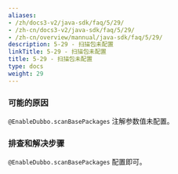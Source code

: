 ```yaml
---
aliases:
- /zh/docs3-v2/java-sdk/faq/5/29/
- /zh-cn/docs3-v2/java-sdk/faq/5/29/
- /zh-cn/overview/mannual/java-sdk/faq/5/29/
description: 5-29 - 扫描包未配置
linkTitle: 5-29 - 扫描包未配置
title: 5-29 - 扫描包未配置
type: docs
weight: 29
---
```







### 可能的原因

`@EnableDubbo.scanBasePackages` 注解参数值未配置。

### 排查和解决步骤

`@EnableDubbo.scanBasePackages` 配置即可。
